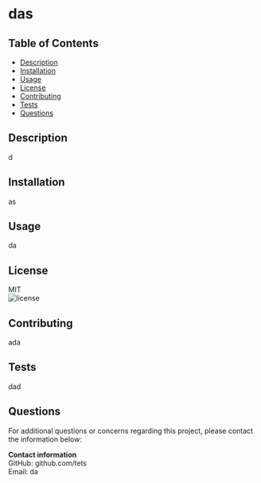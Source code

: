 
# das

## Table of Contents
- [Description](#Description)
- [Installation](#Installation)
- [Usage](#Usage)
- [License](#License)
- [Contributing](#Contributing)
- [Tests](#Tests)
- [Questions](#Questions)

<div id='Desciption'/>

## Description
d

<div id='Installation'/>

## Installation
as

<div id='Usage'/>

## Usage
da

<div id='License'/>

## License       
MIT  
![license](https://img.shields.io/badge/license-MIT-green.svg)

<div id='Contributing'/>

## Contributing
ada 

<div id='Tests'/>

## Tests
dad

<div id='Questions'/>

## Questions
For additional questions or concerns regarding this project, please contact the information below:

**Contact information**  
GitHub: github.com/tets  
Email: da
